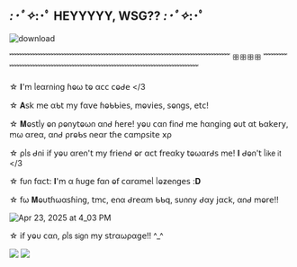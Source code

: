 ## *:･ﾟ✧*:･ﾟ HEYYYYY, WSG?? *:･ﾟ✧*:･ﾟ

![download](https://github.com/user-attachments/assets/1413387e-bd4a-4c95-9a61-f87799214151)


﹌﹌﹌﹌﹌﹌﹌﹌﹌﹌﹌﹌﹌﹌﹌﹌﹌﹌﹌﹌﹌﹌﹌﹌﹌﹌﹌﹌ ꕥꕥꕥꕥ ﹌﹌﹌﹌﹌﹌﹌﹌﹌﹌﹌﹌﹌﹌﹌﹌﹌﹌﹌﹌﹌﹌﹌﹌﹌﹌﹌

☆ 𝚰'ꭑ ᥣ𝖾α𝗋𐓣𝗂𐓣𝗀 ɦⱺω 𝗍ⱺ α𝖼𝖼 𝖼ⱺᑯ𝖾 </3

☆ 𝐀𝗌𝗄 ꭑ𝖾 αᑲ𝗍 ꭑ𝗒 𝖿α𝗏𝖾 ɦⱺᑲᑲ𝗂𝖾𝗌, ꭑⱺ𝗏𝗂𝖾𝗌, 𝗌ⱺ𐓣𝗀𝗌, 𝖾𝗍𝖼!

☆ 𝐌ⱺ𝗌𝗍ᥣ𝗒 ⱺ𐓣 ρⱺ𐓣𝗒𝗍ⱺω𐓣 α𐓣ᑯ ɦ𝖾𝗋𝖾! 𝗒ⱺυ 𝖼α𐓣 𝖿𝗂𐓣ᑯ ꭑ𝖾 ɦα𐓣𝗀𝗂𐓣𝗀 ⱺυ𝗍 α𝗍 ᑲα𝗄𝖾𝗋𝗒, ꭑω α𝗋𝖾α, α𐓣ᑯ ρ𝗋ⱺᑲ𝗌 𐓣𝖾α𝗋 𝗍ɦ𝖾 𝖼αꭑρ𝗌𝗂𝗍𝖾 𝗑ρ

☆ ρᥣ𝗌 ᑯ𐓣𝗂 𝗂𝖿 𝗒ⱺυ α𝗋𝖾𐓣'𝗍 ꭑ𝗒 𝖿𝗋𝗂𝖾𐓣ᑯ ⱺ𝗋 α𝖼𝗍 𝖿𝗋𝖾α𝗄𝗒 𝗍ⱺωα𝗋ᑯ𝗌 ꭑ𝖾! 𝚰 ᑯⱺ𐓣'𝗍 ᥣ𝗂𝗄𝖾 𝗂𝗍 </3

☆ 𝖿υ𐓣 𝖿α𝖼𝗍: 𝚰'ꭑ α ɦυ𝗀𝖾 𝖿α𐓣 ⱺ𝖿 𝖼α𝗋αꭑ𝖾ᥣ ᥣⱺƶ𝖾𐓣𝗀𝖾𝗌 :𝐃

☆ 𝖿ω 𝐌ⱺυ𝗍ɦωα𝗌ɦ𝗂𐓣𝗀, 𝗍ꭑ𝖼, 𝖾𐓣α ᑯ𝗋𝖾αꭑ ᑲᑲ𝗊, 𝗌υ𐓣𐓣𝗒 ᑯα𝗒 𝗃α𝖼𝗄, α𐓣ᑯ ꭑⱺ𝗋𝖾!!

![Apr 23, 2025 at 4_03 PM](https://github.com/user-attachments/assets/9af05de8-2194-40fd-bd7a-dbb7630dbcd4)

☆ 𝗂𝖿 𝗒ⱺυ 𝖼α𐓣, ρᥣ𝗌 𝗌𝗂𝗀𐓣 ꭑ𝗒 𝗌𝗍𝗋αωρα𝗀𝖾!! ^_^

![](https://komarev.com/ghpvc/?username=your-github-username)
![](https://komarev.com/ghpvc/?username=your-github-username&color=dc143c)

<!--



-->
